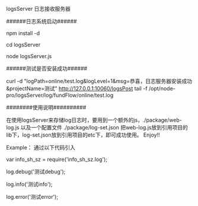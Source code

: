 logsServer
日志接收服务器

######日志系统启动######

npm install -d

cd logsServer

node logsServer.js

######测试是否安装成功######

curl -d "logPath=online/test.log&logLevel=1&msg=恭喜，日志服务器安装成功&projectName=测试" http://127.0.0.1:10060/logsPost
tail -f /opt/node-pro/logsServer/log/fundFlow/online/test.log

########使用说明##########

在使用logsServer来存储log日志时，要用到一个额外的js，./package/web-log.js
以及一个配置文件 ./package/log-set.json
把web-log.js放到引用项目的lib下，log-set.json放到引用项目的etc下，即可成功使用。
Enjoy!!

Example：
通过以下代码引入

var info_sh_sz = require('info_sh_sz.log');

log.debug('测试debug');

log.info('测试info');

log.error('测试error');







